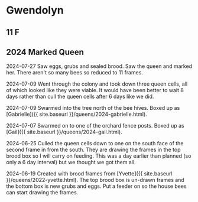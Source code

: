 
# Gwendolyn

## 11 F

## 2024 Marked Queen

2024-07-27 Saw eggs, grubs and sealed brood.  Saw the queen and marked her. There aren't so many bees so reduced to 11 frames.

2024-07-09 Went through the colony and took down three queen cells, all of which looked like they were viable.  It would have been better to wait 8 days rather than cull the queen cells after 6 days like we did.

2024-07-09 Swarmed into the tree north of the bee hives.  Boxed up as [Gabrielle]({{ site.baseurl }}/queens/2024-gabrielle.html).

2024-07-07 Swarmed on to one of the orchard fence posts.  Boxed up as [Gail]({{ site.baseurl }}/queens/2024-gail.html).

2024-06-25 Culled the queen cells down to one on the south face of the second frame in from the south.  They are drawing the frames in the top brood box so I will carry on feeding.  This was a day earlier than planned (so only a 6 day interval) but we thought we got them all.

2024-06-19 Created with brood frames from [Yvette]({{ site.baseurl }}/queens/2022-yvette.html).  The top brood box is un-drawn frames and the bottom box is new grubs and eggs.    Put a feeder on so the house bees can start drawing the frames.
